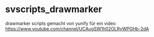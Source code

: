 # svscripts_drawmarker
drawmarker scripts gemacht von yunify für ein video https://www.youtube.com/channel/UCAugSW1h02OLRyWPGHb-2dA
